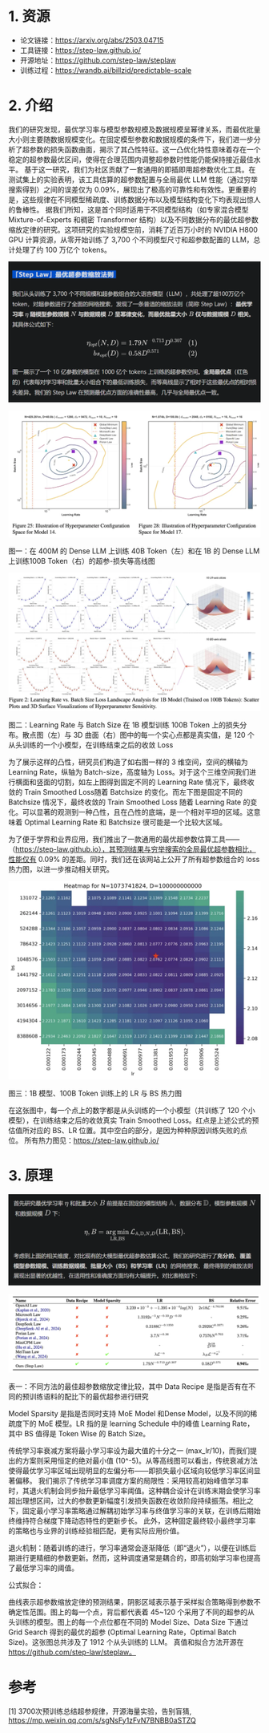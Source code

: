 # 1. 资源

- 论文链接：https://arxiv.org/abs/2503.04715
- 工具链接：https://step-law.github.io/
- 开源地址：https://github.com/step-law/steplaw
- 训练过程：https://wandb.ai/billzid/predictable-scale

# 2. 介绍

我们的研究发现，最优学习率与模型参数规模及数据规模呈幂律关系，而最优批量大小则主要随数据规模变化。在固定模型参数和数据规模的条件下，我们进一步分析了超参数的损失函数曲面，揭示了其凸性特征。这一凸优化特性意味着存在一个稳定的超参数最优区间，使得在合理范围内调整超参数时性能仍能保持接近最佳水平。
基于这一研究，我们为社区贡献了一套通用的即插即用超参数优化工具。在测试集上的实验表明，该工具估算的超参数配置与全局最优 LLM 性能（通过穷举搜索得到）之间的误差仅为 0.09%，展现出了极高的可靠性和有效性。更重要的是，这些规律在不同模型稀疏度、训练数据分布以及模型结构变化下均表现出惊人的鲁棒性。
据我们所知，这是首个同时适用于不同模型结构（如专家混合模型 Mixture-of-Experts 和稠密 Transformer 结构）以及不同数据分布的最优超参数缩放定律的研究。这项研究的实验规模空前，消耗了近百万小时的 NVIDIA H800 GPU 计算资源，从零开始训练了 3,700 个不同模型尺寸和超参数配置的 LLM，总计处理了约 100 万亿个 tokens。

![](.01_超参预测工具_images/缩放法则.png)

![](.01_超参预测工具_images/超参图.png)

图一：在 400M 的 Dense LLM 上训练 40B Token（左）和在 1B 的 Dense LLM 上训练100B Token（右）的超参-损失等高线图

![](.01_超参预测工具_images/损失分布.png)

图二：Learning Rate 与 Batch Size 在 1B 模型训练 100B Token 上的损失分布。散点图（左）与 3D 曲面（右）图中的每一个实心点都是真实值，是 120 个从头训练的一个小模型，在训练结束之后的收敛 Loss

为了展示这样的凸性，研究员们构造了如右图一样的 3 维空间，空间的横轴为 Learning Rate，纵轴为 Batch-size，高度轴为 Loss。对于这个三维空间我们进行横面和竖面的切割，如左上图得到固定不同的 Learning Rate 情况下，最终收敛的 Train Smoothed Loss随着 Batchsize 的变化。而左下图是固定不同的 Batchsize 情况下，最终收敛的 Train Smoothed Loss 随着 Learning Rate 的变化。可以显著的观测到一种凸性，且在凸性的底端，是一个相对平坦的区域。这意味着 Optimal Learning Rate 和 Batchsize 很可能是一个比较大区域。

为了便于学界和业界应用，我们推出了一款通用的最优超参数估算工具——（https://step-law.github.io），其预测结果与穷举搜索的全局最优超参数相比，性能仅有 0.09% 的差距。同时，我们还在该网站上公开了所有超参数组合的 loss 热力图，以进一步推动相关研究。

![](.01_超参预测工具_images/热力图.png)

图三：1B 模型、100B Token 训练上的 LR 与 BS 热力图

在这张图中，每一个点上的数字都是从头训练的一个小模型（共训练了 120 个小模型），在训练结束之后的收敛真实 Train Smoothed Loss。红点是上述公式的预估值所对应的 BS、LR 位置。其中空白的部分，是因为种种原因训练失败的点位。
所有热力图见：https://step-law.github.io/

# 3. 原理

![](.01_超参预测工具_images/公式1.png)

![](.01_超参预测工具_images/表1.png)

表一：不同方法的最佳超参数缩放定律比较，其中 Data Recipe 是指是否有在不同的预训练语料的配比下的最优超参进行研究

Model Sparsity 是指是否同时支持 MoE Model 和Dense Model，以及不同的稀疏度下的 MoE 模型。LR 指的是 learning Schedule 中的峰值 Learning Rate，其中 BS 值得是 Token Wise 的 Batch Size。

传统学习率衰减方案将最小学习率设为最大值的十分之一 (max_lr/10)，而我们提出的方案则采用恒定的绝对最小值 (10^-5)。从等高线图可以看出，传统衰减方法使得最优学习率区域出现明显的左偏分布——即损失最小区域向较低学习率区间显著偏移。
我们揭示了传统学习率调度方案的局限性：采用较高初始峰值学习率时，其退火机制会同步抬升最低学习率阈值。这种耦合设计在训练末期会使学习率超出理想区间，过大的参数更新幅度引发损失函数在收敛阶段持续振荡。相比之下，固定最小学习率策略通过解耦初始学习率与终值学习率的关联，在训练后期始终维持符合梯度下降动态特性的更新步长。
此外，这种固定最终较小最终学习率的策略也与业界的训练经验相匹配，更有实际应用价值。

退火机制：随着训练的进行，学习率通常会逐渐降低（即“退火”），以便在训练后期进行更精细的参数更新。然而，这种调度通常是耦合的，即高初始学习率也提高了最低学习率的阈值。

公式拟合：

曲线表示超参数缩放定律的预测结果，阴影区域表示基于采样拟合策略得到参数不确定性范围。图上的每一个点，背后都代表着 45~120 个采用了不同的超参的从头训练的模型。图上的每一个点位都在不同的 Model Size、Data Size 下通过 Grid Search 得到的最优的超参 (Optimal Learning Rate，Optimal Batch Size)。这张图总共涉及了 1912 个从头训练的 LLM。
真值和拟合方法开源在 https://github.com/step-law/steplaw。

# 参考

[1] 3700次预训练总结超参规律，开源海量实验，告别盲猜, https://mp.weixin.qq.com/s/sgNsFy1zFvN7BNBB0aSTZQ